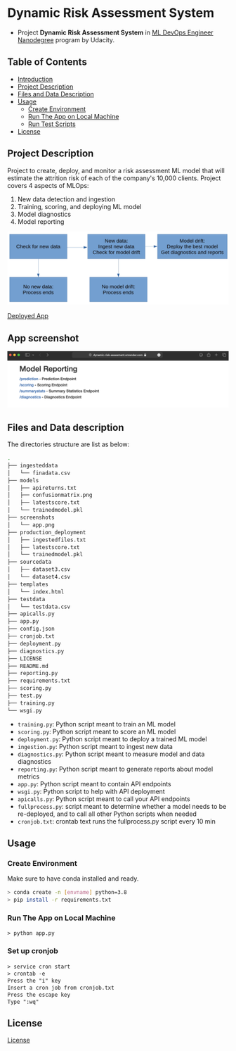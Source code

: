 # Dynamic Risk Assessment System


- Project **Dynamic Risk Assessment System** in [ML DevOps Engineer Nanodegree](https://www.udacity.com/course/machine-learning-dev-ops-engineer-nanodegree--nd0821) program by Udacity.

## Table of Contents

- [Introduction](#dynamic-risk-assessment-system)
- [Project Description](#project-description)
- [Files and Data Description](#files-and-data-description)
- [Usage](#usage)
  * [Create Environment](#create-environment)
  * [Run The App on Local Machine](#run-the-app-on-local-machine)
  * [Run Test Scripts](#run-test-scripts)
- [License](#license)

## Project Description
Project to create, deploy, and monitor a risk assessment ML model that will estimate the attrition risk of each of the company's 10,000 clients. Project covers 4 aspects of MLOps:
1. New data detection and ingestion
2. Training, scoring, and deploying ML model
3. Model diagnostics
4. Model reporting

![Full Process](/images/fullprocess.jpg)

[Deployed App](https://dynamic-risk-assesment.onrender.com)

## App screenshot

![App](/images/app.png)

## Files and Data description
The directories structure are list as below:
```bash
.
├── ingesteddata
│   └── finadata.csv
├── models
│   ├── apireturns.txt
│   ├── confusionmatrix.png
│   ├── latestscore.txt
│   └── trainedmodel.pkl
├── screenshots
│   └── app.png
├── production_deployment
│   ├── ingestedfiles.txt
│   ├── latestscore.txt
│   └── trainedmodel.pkl
├── sourcedata
│   ├── dataset3.csv
│   └── dataset4.csv
├── templates
│   └── index.html
├── testdata
│   └── testdata.csv
├── apicalls.py
├── app.py
├── config.json
├── cronjob.txt
├── deployment.py
├── diagnostics.py
├── LICENSE
├── README.md
├── reporting.py
├── requirements.txt
├── scoring.py
├── test.py
├── training.py
└── wsgi.py
```


- ```training.py```: Python script meant to train an ML model
- ```scoring.py```: Python script meant to score an ML model
- ```deployment.py```: Python script meant to deploy a trained ML model
- ```ingestion.py```: Python script meant to ingest new data
- ```diagnostics.py```: Python script meant to measure model and data diagnostics
- ```reporting.py```: Python script meant to generate reports about model metrics
- ```app.py```: Python script meant to contain API endpoints
- ```wsgi.py```: Python script to help with API deployment
- ```apicalls.py```: Python script meant to call your API endpoints
- ```fullprocess.py```: script meant to determine whether a model needs to be re-deployed, and to call all other Python scripts when needed
- ```cronjob.txt```: crontab text runs the fullprocess.py script every 10 min

## Usage

### Create Environment
Make sure to have conda installed and ready.

```bash
> conda create -n [envname] python=3.8
> pip install -r requirements.txt
```

### Run The App on Local Machine
```
> python app.py
```

### Set up cronjob
```
> service cron start
> crontab -e
Press the "i" key
Insert a cron job from cronjob.txt
Press the escape key
Type ":wq"
```

## License

[License](LICENSE)
